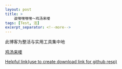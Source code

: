 ```yaml
---
layout: post
title: >
    诶嘿嘿嘿嘿～鸡汤来喽
tags: [Test, 活]
excerpt_separator: <!--more-->
---
```

此博客为整活与实用工具集中地
<!--more-->
[鸡汤来喽](https://www.bilibili.com/video/BV1r94y1m7pb/?spm_id_from=333.337.search-card.all.click)

[Helpful link(use to create download link for github resp)](https://downgit.github.io/#/home)

